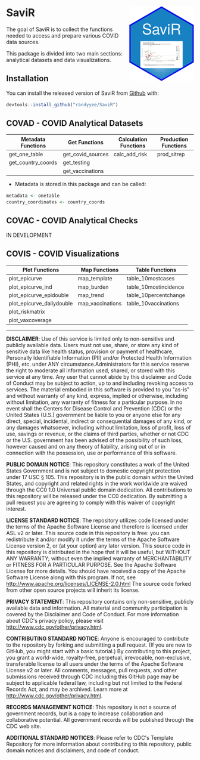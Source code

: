 
<!-- README.md is generated from README.Rmd. Please edit that file -->

# SaviR <img src='logo/hex-SaviR.png' align = "right" height="200" />

<!-- badges: start -->
<!-- badges: end -->

The goal of SaviR is to collect the functions needed to access and
prepare various COVID data sources.

This package is divided into two main sections: analytical datasets and
data visualizations.

## Installation

You can install the released version of SaviR from
[Github](https://github.com/randyyee/SaviR) with:

``` r
devtools::install_github("randyyee/SaviR")
```

## COVAD - COVID Analytical Datasets

| Metadata Functions   | Get Functions       | Calculation Functions | Production Functions |
|----------------------|---------------------|-----------------------|----------------------|
| get\_one\_table      | get\_covid\_sources | calc\_add\_risk       | prod\_sitrep         |
| get\_country\_coords | get\_testing        |                       |                      |
|                      | get\_vaccinations   |                       |                      |

-   Metadata is stored in this package and can be called:

``` r
metadata <- onetable  
country_coordinates <- country_coords  
```

## COVAC - COVID Analytical Checks

IN DEVELOPMENT

## COVIS - COVID Visualizations

| Plot Functions              | Map Functions     | Table Functions        |
|-----------------------------|-------------------|------------------------|
| plot\_epicurve              | map\_template     | table\_10mostcases     |
| plot\_epicurve\_ind         | map\_burden       | table\_10mostincidence |
| plot\_epicurve\_epidouble   | map\_trend        | table\_10percentchange |
| plot\_epicurve\_dailydouble | map\_vaccinations | table\_10vaccinations  |
| plot\_riskmatrix            |                   |                        |
| plot\_vaxcoverage           |                   |                        |

***

**DISCLAIMER**:
Use of this service is limited only to non-sensitive and publicly available data. Users must not use, share, or store any kind of sensitive data like health status, provision or payment of healthcare, Personally Identifiable Information (PII) and/or Protected Health Information (PHI), etc. under ANY circumstance.Administrators for this service reserve the right to moderate all information used, shared, or stored with this service at any time. Any user that cannot abide by this disclaimer and Code of Conduct may be subject to action, up to and including revoking access to services. The material embodied in this software is provided to you "as-is" and without warranty of any kind, express, implied or otherwise, including without limitation, any warranty of fitness for a particular purpose. In no event shall the Centers for Disease Control and Prevention (CDC) or the United States (U.S.) government be liable to you or anyone else for any direct, special, incidental, indirect or consequential damages of any kind, or any damages whatsoever, including without limitation, loss of profit, loss of use, savings or revenue, or the claims of third parties, whether or not CDC or the U.S. government has been advised of the possibility of such loss, however caused and on any theory of liability, arising out of or in connection with the possession, use or performance of this software.

**PUBLIC DOMAIN NOTICE**: This repository constitutes a work of the United States Government and is not subject to domestic copyright protection under 17 USC § 105. This repository is in the public domain within the United States, and copyright and related rights in the work worldwide are waived through the CC0 1.0 Universal public domain dedication. All contributions to this repository will be released under the CC0 dedication. By submitting a pull request you are agreeing to comply with this waiver of copyright interest.

**LICENSE STANDARD NOTICE**:
The repository utilizes code licensed under the terms of the Apache Software License and therefore is licensed under ASL v2 or later. This source code in this repository is free: you can redistribute it and/or modify it under the terms of the Apache Software License version 2, or (at your option) any later version. This source code in this repository is distributed in the hope that it will be useful, but WITHOUT ANY WARRANTY; without even the implied warranty of MERCHANTABILITY or FITNESS FOR A PARTICULAR PURPOSE. See the Apache Software License for more details. You should have received a copy of the Apache Software License along with this program. If not, see http://www.apache.org/licenses/LICENSE-2.0.html The source code forked from other open source projects will inherit its license.

**PRIVACY STATEMENT**:
This repository contains only non-sensitive, publicly available data and information. All material and community participation is covered by the Disclaimer and Code of Conduct. For more information about CDC's privacy policy, please visit http://www.cdc.gov/other/privacy.html.

**CONTRIBUTING STANDARD NOTICE**:
Anyone is encouraged to contribute to the repository by forking and submitting a pull request. (If you are new to GitHub, you might start with a basic tutorial.) By contributing to this project, you grant a world-wide, royalty-free, perpetual, irrevocable, non-exclusive, transferable license to all users under the terms of the Apache Software License v2 or later. All comments, messages, pull requests, and other submissions received through CDC including this GitHub page may be subject to applicable federal law, including but not limited to the Federal Records Act, and may be archived. Learn more at http://www.cdc.gov/other/privacy.html.

**RECORDS MANAGEMENT NOTICE**:
This repository is not a source of government records, but is a copy to increase collaboration and collaborative potential. All government records will be published through the CDC web site.

**ADDITIONAL STANDARD NOTICES**:
Please refer to CDC's Template Repository for more information about contributing to this repository, public domain notices and disclaimers, and code of conduct.
